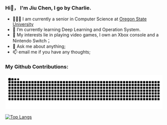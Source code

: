 ### Hi👋， I'm Jiu Chen, I go by Charlie.

- 👨🏽‍💻 I am currently a senior in Computer Science at [Oregon State University](https://oregonstate.edu)
- 🌱 I’m currently learning Deep Learning and Operation System.
- 🤔 My interests lie in playing video games, I own an Xbox console and a Nintendo Switch；
- 💬 Ask me about anything;
- 📫 email me if you have any thoughts;
### My Github Contributions: 
![](https://raw.githubusercontent.com/JiuChen0/JiuChen0/main/assets/github-contribution-grid-snake.svg)              


[![Top Langs](https://github-readme-stats.vercel.app/api/top-langs/?username=JiuChen0)](https://github.com/JiuChen0/github-readme-stats)
<!--
**JiuChen0/JiuChen0** is a ✨ _special_ ✨ repository because its `README.md` (this file) appears on your GitHub profile.

Here are some ideas to get you started:

- 🔭 I’m currently working on ...
- 🌱 I’m currently learning ...
- 👯 I’m looking to collaborate on ...
- 🤔 I’m looking for help with ...
- 💬 Ask me about ...
- 📫 How to reach me: ...
- 😄 Pronouns: ...
- ⚡ Fun fact: ...
-->
